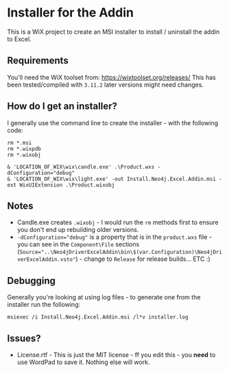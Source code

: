 # Installer for the Addin

This is a WiX project to create an MSI installer to install / uninstall the addin to Excel.

## Requirements

You'll need the WiX toolset from: https://wixtoolset.org/releases/
This has been tested/compiled with `3.11.2` later versions might need changes.

## How do I get an installer?

I generally use the command line to create the installer - with the following code:

```
rm *.msi
rm *.wixpdb
rm *.wixobj

& 'LOCATION_OF_WIX\wix\candle.exe' .\Product.wxs -dConfiguration="debug"
& 'LOCATION_OF_WIX\wix\light.exe' -out Install.Neo4j.Excel.Addin.msi -ext WixUIExtension .\Product.wixobj
```

## Notes

* Candle.exe creates `.wixobj` - I would run the `rm` methods first to ensure you don't end up rebuilding older versions.
* `-dConfiguration="debug"` is a property that is in the `product.wxs` file - you can see in the `Component\File` sections (`Source="..\Neo4jDriverExcelAddin\bin\$(var.Configuration)\Neo4jDriverExcelAddin.vsto"`) - change to `Release` for release builds... ETC :)

## Debugging

Generally you're looking at using log files - to generate one from the installer run the following:

```
msiexec /i Install.Neo4j.Excel.Addin.msi /l*v installer.log
```

## Issues?

* License.rtf - This is just the MIT license - ff you edit this - you **need** to use WordPad to save it. Nothing else will work. 